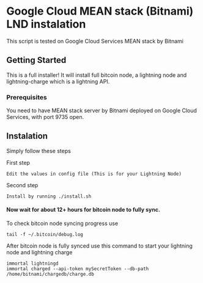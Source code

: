 # Google Cloud MEAN stack (Bitnami) LND instalation

This script is tested on Google Cloud Services MEAN stack by Bitnami

## Getting Started

This is a full installer! It will install full bitcoin node, a lightning node and lightning-charge which is a lightning API.

### Prerequisites

You need to have MEAN stack server by Bitnami deployed on Google Cloud Services, with port 9735 open.

## Instalation

Simply follow these steps

First step

```
Edit the values in config file (This is for your Lightning Node)
```

Second step

```
Install by running ./install.sh
```

#### Now wait for about 12+ hours for bitcoin node to fully sync.

To check bitcoin node syncing progress use

```
tail -f ~/.bitcoin/debug.log
```

After bitcoin node is fully synced use this command to start your lightning node and lightning charge

```
immortal lightningd
immortal charged --api-token mySecretToken --db-path /home/bitnami/chargedb/charge.db
```
